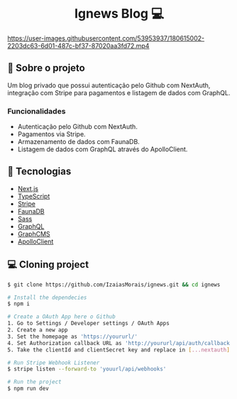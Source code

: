 <h1 align='center'>
Ignews Blog 💻
</h1>

https://user-images.githubusercontent.com/53953937/180615002-2203dc63-6d01-487c-bf37-87020aa3fd72.mp4

## 📃 Sobre o projeto

Um blog privado que possui autenticação pelo Github com NextAuth, integração com Stripe para pagamentos e listagem de dados com GraphQL.

### Funcionalidades

- Autenticação pelo Github com NextAuth.
- Pagamentos via Stripe.
- Armazenamento de dados com FaunaDB.
- Listagem de dados com GraphQL através do ApolloClient.

## 🚀 Tecnologias

- [Next.js](https://nextjs.org/)
- [TypeScript](https://www.typescriptlang.org/)
- [Stripe](https://stripe.com/en-br)
- [FaunaDB](https://fauna.com/)
- [Sass](https://sass-lang.com/)
- [GraphQL](https://graphql.org/)
- [GraphCMS](https://hygraph.com/)
- [ApolloClient](https://www.apollographql.com/docs/react/)

## 💻 Cloning project

```bash
$ git clone https://github.com/IzaiasMorais/ignews.git && cd ignews
```

```bash
# Install the dependecies
$ npm i

# Create a OAuth App here o Github
1. Go to Settings / Developer settings / OAuth Apps
2. Create a new app
3. Set the homepage as 'https://yoururl/'
4. Set Authorization callback URL as 'http://yoururl/api/auth/callback'
5. Take the clientId and clientSecret key and replace in [...nextauth].ts on the code

# Run Stripe Webhook Listener
$ stripe listen --forward-to 'youurl/api/webhooks'

# Run the project
$ npm run dev
```





